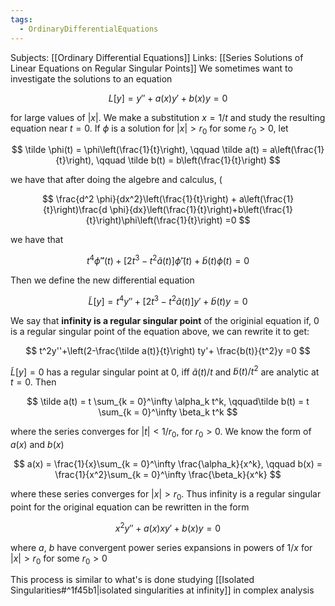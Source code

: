 ```yaml
---
tags:
  - OrdinaryDifferentialEquations
---
```

Subjects: [[Ordinary Differential Equations]]
Links: [[Series Solutions of Linear Equations on Regular Singular Points]]
We sometimes want to investigate the solutions to an equation 

$$
L[y] = y''+ a(x) y' +b(x) y=0
$$

for large values of $|x|$. We make a substitution $x = 1/t$ and study the resulting equation near ${t=0}$. If $\phi$ is a solution for $|x| >r_0$ for some $r_0 >0$, let 

$$
\tilde \phi(t) = \phi\left(\frac{1}{t}\right), \qquad \tilde a(t) = a\left(\frac{1}{t}\right), \qquad \tilde b(t) = b\left(\frac{1}{t}\right)
$$

we have that after doing the algebre and calculus, (

$$
\frac{d^2 \phi}{dx^2}\left(\frac{1}{t}\right) + a\left(\frac{1}{t}\right)\frac{d \phi}{dx}\left(\frac{1}{t}\right)+b\left(\frac{1}{t}\right)\phi\left(\frac{1}{t}\right) =0
$$

we have that 

$$
t^4\tilde \phi''(t) +[2t^3-t^2\tilde a(t) ]\tilde\phi'(t)+\tilde b(t) \phi(t)  =0
$$

Then we define the new differential equation 

$$
\tilde L[y] = t^4y'' + [2t^3-t^2\tilde a(t)] y'+ \tilde b(t) y =0
$$

We say that ******infinity is a regular singular point****** of the originial equation if, $0$ is a regular singular point of the equation above, we can rewrite it to get: 

$$
t^2y''+\left(2-\frac{\tilde a(t)}{t}\right) ty'+ \frac{b(t)}{t^2}y =0
$$

$\tilde L[y] =0$ has a regular singular point at $0$, iff $\tilde a(t) /t$ and $\tilde b(t) /t^2$ are analytic at $t =0$. Then 

$$
\tilde a(t) = t \sum_{k = 0}^\infty \alpha_k t^k, \qquad\tilde b(t) = t \sum_{k = 0}^\infty \beta_k t^k
$$

where the series converges for $|t| < 1/r_0$, for $r_0>0$. We know the form of $a(x)$  and $b(x)$

$$
a(x) = \frac{1}{x}\sum_{k = 0}^\infty \frac{\alpha_k}{x^k}, \qquad 
b(x) = \frac{1}{x^2}\sum_{k = 0}^\infty \frac{\beta_k}{x^k}
$$

where these series converges for $|x| >r_0$. Thus infinity is a regular singular point for the original equation can be rewritten in the form 

$$
x^2 y'' +a(x)x y'+b(x)y =0
$$

where $a$, $b$ have convergent power series expansions in powers of $1/x$ for $|x| >r_0$ for some ${r_0 >0}$

This process is similar to what's is done studying [[Isolated Singularities#^1f45b1|isolated singularities at infinity]] in complex analysis